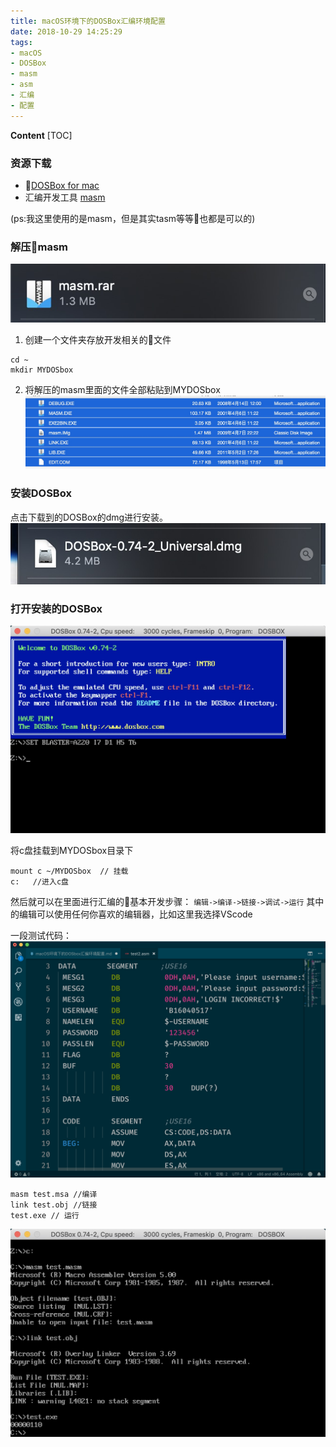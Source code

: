 ```yaml
---
title: macOS环境下的DOSBox汇编环境配置
date: 2018-10-29 14:25:29
tags: 
- macOS
- DOSBox
- masm
- asm
- 汇编
- 配置
---
```


**Content**
[TOC]

### 资源下载
* [DOSBox for mac](https://www.dosbox.com/download.php?main=1)
* 汇编开发工具 [masm](http://www.masm32.com/download.htm)

(ps:我这里使用的是masm，但是其实tasm等等也都是可以的)

### 解压masm
![2.0](macOS环境下的DOSbox汇编环境配置/2.0.png)

1. 创建一个文件夹存放开发相关的文件
```
cd ~
mkdir MYDOSbox
```
2. 将解压的masm里面的文件全部粘贴到MYDOSbox
![3.0](macOS环境下的DOSbox汇编环境配置/3.0.png)

### 安装DOSBox
点击下载到的DOSBox的dmg进行安装。
![1.0](macOS环境下的DOSbox汇编环境配置/1.0.png)

### 打开安装的DOSBox
![4.0](macOS环境下的DOSbox汇编环境配置/4.0.png)

将c盘挂载到MYDOSbox目录下
```
mount c ~/MYDOSbox  // 挂载
c:   //进入c盘
```
然后就可以在里面进行汇编的基本开发步骤：
`编辑->编译->链接->调试->运行`
其中的编辑可以使用任何你喜欢的编辑器，比如这里我选择VScode

一段测试代码：
![5.0](macOS环境下的DOSbox汇编环境配置/5.0.png)
```
masm test.msa //编译
link test.obj //链接
test.exe // 运行
```
![6.0](macOS环境下的DOSbox汇编环境配置/6.0.png)
